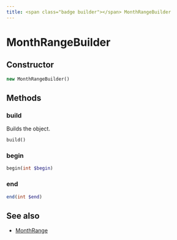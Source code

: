 ```yaml
---
title: <span class="badge builder"></span> MonthRangeBuilder
---
```

# <span class="badge builder"></span> MonthRangeBuilder

## Constructor

```php
new MonthRangeBuilder()
```
## Methods

### <span class="badge object-method"></span> build

Builds the object.

```php
build()
```

### <span class="badge object-method"></span> begin

```php
begin(int $begin)
```

### <span class="badge object-method"></span> end

```php
end(int $end)
```

## See also

 * <span class="badge object-type-class"></span> [MonthRange](./object-MonthRange.md)
